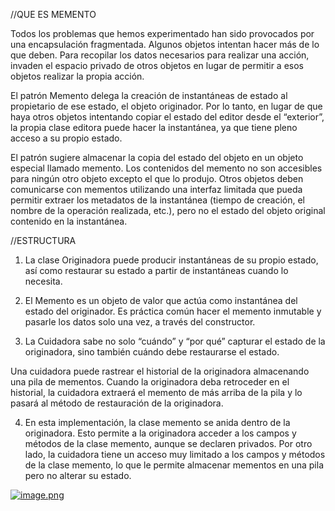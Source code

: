 //QUE ES MEMENTO

Todos los problemas que hemos experimentado han sido provocados por una encapsulación fragmentada. Algunos objetos intentan hacer más de lo que deben. Para recopilar los datos necesarios para realizar una acción, invaden el espacio privado de otros objetos en lugar de permitir a esos objetos realizar la propia acción.

El patrón Memento delega la creación de instantáneas de estado al propietario de ese estado, el objeto originador. Por lo tanto, en lugar de que haya otros objetos intentando copiar el estado del editor desde el “exterior”, la propia clase editora puede hacer la instantánea, ya que tiene pleno acceso a su propio estado.

El patrón sugiere almacenar la copia del estado del objeto en un objeto especial llamado memento. Los contenidos del memento no son accesibles para ningún otro objeto excepto el que lo produjo. Otros objetos deben comunicarse con mementos utilizando una interfaz limitada que pueda permitir extraer los metadatos de la instantánea (tiempo de creación, el nombre de la operación realizada, etc.), pero no el estado del objeto original contenido en la instantánea.

//ESTRUCTURA

1. La clase Originadora puede producir instantáneas de su propio estado, así como restaurar su estado a partir de instantáneas cuando lo necesita.

2. El Memento es un objeto de valor que actúa como instantánea del estado del originador. Es práctica común hacer el memento inmutable y pasarle los datos solo una vez, a través del constructor.

3. La Cuidadora sabe no solo “cuándo” y “por qué” capturar el estado de la originadora, sino también cuándo debe restaurarse el estado.

Una cuidadora puede rastrear el historial de la originadora almacenando una pila de mementos. Cuando la originadora deba retroceder en el historial, la cuidadora extraerá el memento de más arriba de la pila y lo pasará al método de restauración de la originadora.

4. En esta implementación, la clase memento se anida dentro de la originadora. Esto permite a la originadora acceder a los campos y métodos de la clase memento, aunque se declaren privados. Por otro lado, la cuidadora tiene un acceso muy limitado a los campos y métodos de la clase memento, lo que le permite almacenar mementos en una pila pero no alterar su estado.

[![image.png](https://i.postimg.cc/ydF5ZdxY/image.png)](https://postimg.cc/bDw3Xq1K)
